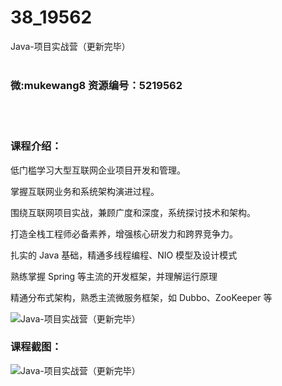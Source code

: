 # 38_19562
Java-项目实战营（更新完毕）
<br/></br>
<h3>微:mukewang8 资源编号：5219562</h3>
<br/></br>
<h3>课程介绍：</h3>
<p>低门槛学习大型互联网企业项目开发和管理。</p>
<p>掌握互联网业务和系统架构演进过程。</p>
<p>围绕互联网项目实战，兼顾广度和深度，系统探讨技术和架构。</p>
<p>打造全栈工程师必备素养，增强核心研发力和跨界竞争力。</p>
<p>扎实的 Java 基础，精通多线程编程、NIO 模型及设计模式</p>
<p>熟练掌握 Spring 等主流的开发框架，并理解运行原理</p>
<p>精通分布式架构，熟悉主流微服务框架，如 Dubbo、ZooKeeper 等</p>
<p><img src="https://www.ko996.com/wp-content/uploads/img/2021/07/1-9-300x181.png" alt="Java-项目实战营（更新完毕）"></p>
<div class="info-desc">
<h3>课程截图：</h3>
<p><img src="https://www.ko996.com/wp-content/uploads/img/2021/07/2-9.png" alt="Java-项目实战营（更新完毕）"></p>


			
</div>
